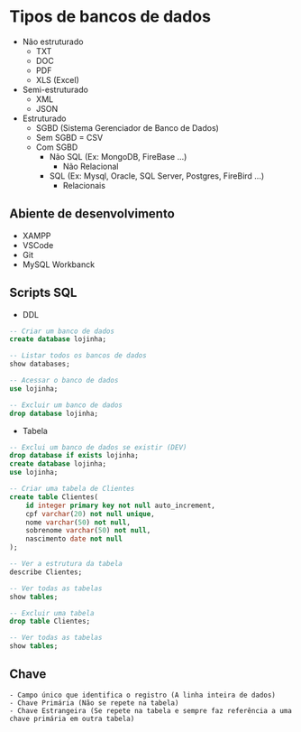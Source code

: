 # Tipos de bancos de dados
- Não estruturado
  - TXT
  - DOC
  - PDF
  - XLS (Excel)
- Semi-estruturado
  - XML
  - JSON
- Estruturado
	- SGBD (Sistema Gerenciador de Banco de Dados)
	- Sem SGBD = CSV
	- Com SGBD
		- Não SQL (Ex: MongoDB, FireBase ...)
			- Não Relacional
		- SQL (Ex: Mysql, Oracle, SQL Server, Postgres, FireBird ...)
			- Relacionais
## Abiente de desenvolvimento
- XAMPP
- VSCode
- Git
- MySQL Workbanck

## Scripts SQL

- DDL

```sql
-- Criar um banco de dados
create database lojinha;

-- Listar todos os bancos de dados
show databases;

-- Acessar o banco de dados
use lojinha;

-- Excluir um banco de dados
drop database lojinha;
```

- Tabela

```sql
-- Exclui um banco de dados se existir (DEV)
drop database if exists lojinha;
create database lojinha;
use lojinha;

-- Criar uma tabela de Clientes
create table Clientes(
    id integer primary key not null auto_increment,
    cpf varchar(20) not null unique,
    nome varchar(50) not null,
    sobrenome varchar(50) not null,
    nascimento date not null
);

-- Ver a estrutura da tabela
describe Clientes;

-- Ver todas as tabelas
show tables;

-- Excluir uma tabela
drop table Clientes;

-- Ver todas as tabelas
show tables;
```

## Chave
	- Campo único que identifica o registro (A linha inteira de dados)
	- Chave Primária (Não se repete na tabela)
	- Chave Estrangeira (Se repete na tabela e sempre faz referência a uma chave primária em outra tabela)
